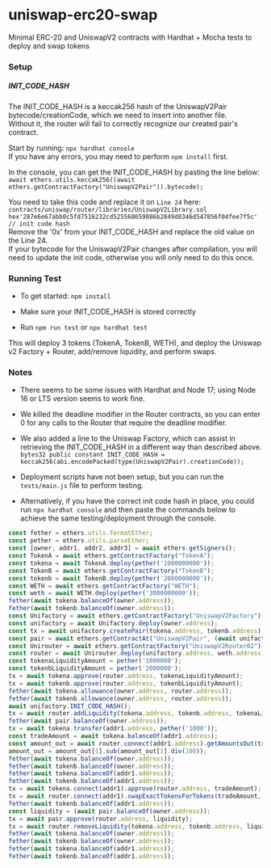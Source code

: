 # uniswap-erc20-swap
 Minimal ERC-20 and UniswapV2 contracts with Hardhat + Mocha tests to deploy and swap tokens
### Setup
##### INIT_CODE_HASH
The INIT_CODE_HASH is a keccak256 hash of the UniswapV2Pair bytecode/creationCode, which we need to insert into another file.    
Without it, the router will fail to correctly recognize our created pair's contract.   

Start by running:
```npx hardhat console```   
If you have any errors, you may need to perform ```npm install``` first.

In the console, you can get the INIT_CODE_HASH by pasting the line below:    
```await ethers.utils.keccak256((await ethers.getContractFactory("UniswapV2Pair")).bytecode);```    

You need to take this code and replace it on ```Line 24``` here:   
 ```contracts/uniswap/router/libraries/UniswapV2Library.sol```   
```hex'287e6e67abb0c5fd7516232cd525568659086b2849d8346d547856f04fee7f5c' // init code hash```   
Remove the '0x' from your INIT_CODE_HASH and replace the old value on the Line 24.    
If your bytecode for the UniswapV2Pair changes after compilation, you will need to update the init code, otherwise you will only need to do this once. 

### Running Test
* To get started: ```npm install```

* Make sure your INIT_CODE_HASH is stored correctly

* Run ```npm run test``` or ```npx hardhat test```    

This will deploy 3 tokens (TokenA, TokenB, WETH), and deploy the Uniswap v2 Factory + Router, add/remove liquidity, and perform swaps. 

### Notes
* There seems to be some issues with Hardhat and Node 17; using Node 16 or LTS version seems to work fine.

* We killed the deadline modifier in the Router contracts, so you can enter 0 for any calls to the Router that require the deadline modifier.    

* We also added a line to the Uniswap Factory, which can assist in retrieving the INIT_CODE_HASH in a different way than described above.   
```bytes32 public constant INIT_CODE_HASH = keccak256(abi.encodePacked(type(UniswapV2Pair).creationCode));```   

* Deployment scripts have not been setup, but you can run the ```tests/main.js``` file to perform testing. 

* Alternatively, if you have the correct init code hash in place, you could run ```npx hardhat console```  and then paste the commands below to achieve the same testing/deployment through the console. 
```javascript
const fether = ethers.utils.formatEther;
const pether = ethers.utils.parseEther;
const [owner, addr1, addr2, addr3] = await ethers.getSigners();
const TokenA = await ethers.getContractFactory("TokenA");
const tokena = await TokenA.deploy(pether('1000000000'));
const TokenB = await ethers.getContractFactory("TokenB");
const tokenb = await TokenB.deploy(pether('2000000000'));
const WETH = await ethers.getContractFactory("WETH");
const weth = await WETH.deploy(pether('3000000000'));
fether(await tokena.balanceOf(owner.address));
fether(await tokenb.balanceOf(owner.address));
const Unifactory = await ethers.getContractFactory("UniswapV2Factory");
const unifactory = await Unifactory.deploy(owner.address);
const tx = await unifactory.createPair(tokena.address, tokenb.address);
const pair = await ethers.getContractAt("UniswapV2Pair", (await unifactory.getPair(tokena.address, tokenb.address)));
const Unirouter = await ethers.getContractFactory("UniswapV2Router02");
const router = await Unirouter.deploy(unifactory.address, weth.address);
const tokenaLiquidityAmount = pether('1000000');
const tokenbLiquidityAmount = pether('2000000');
tx = await tokena.approve(router.address, tokenaLiquidityAmount);
tx = await tokenb.approve(router.address, tokenbLiquidityAmount);
fether(await tokena.allowance(owner.address, router.address));
fether(await tokenb.allowance(owner.address, router.address));
await unifactory.INIT_CODE_HASH();
tx = await router.addLiquidity(tokena.address, tokenb.address, tokenaLiquidityAmount, tokenbLiquidityAmount, tokenaLiquidityAmount, tokenbLiquidityAmount, owner.address, 0);
fether(await pair.balanceOf(owner.address));
tx = await tokena.transfer(addr1.address, pether('1000'));
const tradeAmount = await tokena.balanceOf(addr1.address);
const amount_out = await router.connect(addr1.address).getAmountsOut(tradeAmount, [tokena.address, tokenb.address]);
amount_out = amount_out[1].sub(amount_out[1].div(100));
fether(await tokena.balanceOf(owner.address));
fether(await tokenb.balanceOf(owner.address));
fether(await tokena.balanceOf(addr1.address));
fether(await tokenb.balanceOf(addr1.address));
tx = await tokena.connect(addr1).approve(router.address, tradeAmount);
tx = await router.connect(addr1).swapExactTokensForTokens(tradeAmount, amount_out, [tokena.address, tokenb.address], addr1.address, 0);
fether(await tokenb.balanceOf(addr1.address));
const liquidity = (await pair.balanceOf(owner.address));
tx = await pair.approve(router.address, liquidity);
tx = await router.removeLiquidity(tokena.address, tokenb.address, liquidity, 0, 0, owner.address, 0);
fether(await tokena.balanceOf(owner.address));
fether(await tokenb.balanceOf(owner.address));
fether(await tokena.balanceOf(addr1.address));
fether(await tokenb.balanceOf(addr1.address));
```
